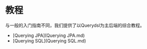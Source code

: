 # 教程

与一般的入门指南不同，我们提供了以Querydsl为主后端的综合教程。

* [Querying JPA](Querying JPA.md)
* [Querying SQL](Querying SQL.md)